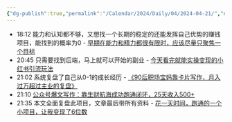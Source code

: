 ```yaml
---
{"dg-publish":true,"permalink":"/Calendar/2024/Daily/04/2024-04-21/","noteIcon":1,"created":"2024-04-21","updated":"2024-04-21"}
---
```


- 18:12 能力和认知都不够，又想找一个长期的稳定的还能发挥自己优势的赚钱项目，能找到的概率为0 - [早期在能力和精力都很有限时，应该尽量只聚焦一个目标](https://wx.zsxq.com/dweb2/index/topic_detail/2855282522144551)
- 20:45 只需要找到后端，马上就可以开始的副业 - [今天看完就能实操变现的小红书引流玩法](https://wx.zsxq.com/dweb2/index/topic_detail/8855288481244212)
- 21:02 系统复盘了自己从0-1的成长经历 - [《90后职场宝妈靠卡片写作，月入过万超过主业的复盘》](https://articles.zsxq.com/id_cknwvrepvgd6.html)
- 21:10 [公众号爆文写作：靠生财航海成功跑通闭环，25天收入500+](https://wx.zsxq.com/dweb2/index/topic_detail/8855288218528112)
- 21:35 本文全面复盘此项目，文章最后带所有资料 - [花一天时间，跑通的一个小项目，让我变现了6位数](https://wx.zsxq.com/dweb2/index/topic_detail/4844588884252248)